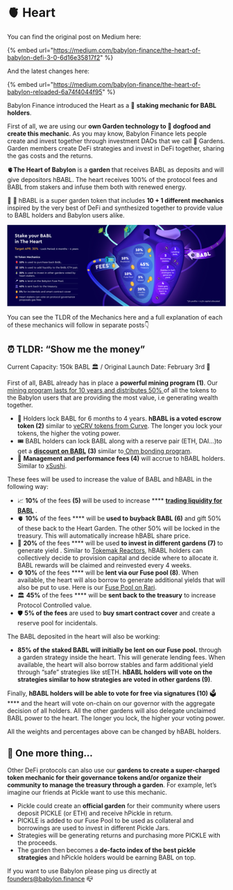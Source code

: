 # 🫀 Heart

You can find the original post on Medium here:

{% embed url="https://medium.com/babylon-finance/the-heart-of-babylon-defi-3-0-6d16e35817f2" %}

And the latest changes here:

{% embed url="https://medium.com/babylon-finance/the-heart-of-babylon-reloaded-6a74f4044f95" %}

Babylon Finance introduced the Heart as a 💪 **staking mechanic for BABL holders**.

First of all, we are using our **own Garden technology to 🐶 dogfood and create this mechanic**. As you may know, Babylon Finance lets people create and invest together through investment DAOs that we call 🌴 Gardens. Garden members create DeFi strategies and invest in DeFi together, sharing the gas costs and the returns.

🫀**The Heart of Babylon** is a **garden** that receives BABL as deposits and will give depositors hBABL. The heart receives 100% of the protocol fees and BABL from stakers and infuse them both with renewed energy.

💪 🌴 hBABL is a super garden token that includes **10 + 1 different mechanics** inspired by the very best of DeFi and synthesized together to provide value to BABL holders and Babylon users alike.

![](<../../.gitbook/assets/image (13).png>)

You can see the TLDR of the Mechanics here and a full explanation of each of these mechanics will follow in separate posts👇

## ⏰ TLDR: “Show me the money” <a href="#da0a" id="da0a"></a>

Current Capacity: 150k BABL 🏛 / Original Launch Date: February 3rd 📆

First of all, BABL already has in place a **powerful mining program (1)**. Our [mining program lasts for 10 years and distributes 50% ](https://docs.babylon.finance/babl/mining)of all the tokens to the Babylon users that are providing the most value, i.e generating wealth together.

* 🔐 Holders lock BABL for 6 months to 4 years. **hBABL is a voted escrow token (2)** similar to [veCRV tokens from Curve](https://resources.curve.fi/base-features/understanding-crv). The longer you lock your tokens, the higher the voting power.
* 🎟 BABL holders can lock BABL along with a reserve pair (ETH, DAI…)to get a [**discount on BABL**](heart-bonds.md) **(3)** similar to[ Ohm bonding program](https://docs.olympusdao.finance/main/basics/bonding).
* 💸 **Management and performance fees (4)** will accrue to hBABL holders. Similar to [xSushi](https://help.sushidocs.com/faqs/faqs).

These fees will be used to increase the value of BABL and hBABL in the following way:

* 📈 **10%** of the fees **(5)** will be used to increase **** [**trading liquidity for BABL**](https://medium.com/babylon-finance/supercharging-babl-eth-liquidity-a5b45e770356) .
* 🫀 **10%** of the fees **** will be **used to buyback BABL (6)** and gift 50% of these back to the Heart Garden. The other 50% will be locked in the treasury. This will automatically increase hBABL share price.
* 🌱 **20%** of the fees **** will be used **to invest in different gardens (7)** to generate yield . Similar to [Tokemak Reactors](https://docs.tokemak.xyz/), hBABL holders can collectively decide to provision capital and decide where to allocate it. BABL rewards will be claimed and reinvested every 4 weeks.
* **⚙️ 10%** of the fees **** will be **lent via our Fuse pool (8)**. When available, the heart will also borrow to generate additional yields that will also be put to use. Here is our [Fuse Pool on Rari](https://app.rari.capital/fuse/pool/144).
* 🏛 **45%** of the fees **** will be **sent back to the treasury** to increase Protocol Controlled value.
* :shield: **5% of the fees** are used to **buy smart contract cover** and create a reserve pool for incidentals.

The BABL deposited in the heart will also be working:

* **85% of the staked BABL will initially be lent on our Fuse pool.** through a garden strategy inside the heart. This will generate lending fees. When available, the heart will also borrow stables and farm additional yield through “safe” strategies like stETH. **hBABL holders will vote on the strategies similar to how strategies are voted in other gardens (9)**.

Finally, **hBABL holders will be able to vote for free via signatures (10)** 🗳 **** and the heart will vote on-chain on our governor with the aggregate decision of all holders. All the other gardens will also delegate unclaimed BABL power to the heart. The longer you lock, the higher your voting power.

All the weights and percentages above can be changed by hBABL holders.

## 🌟 One more thing… <a href="#9ed5" id="9ed5"></a>

Other DeFi protocols can also use our **gardens to create a super-charged token mechanic for their governance tokens and/or organize their community to manage the treasury through a garden**. For example, let’s imagine our friends at Pickle want to use this mechanic.

* Pickle could create an **official garden** for their community where users deposit PICKLE (or ETH) and receive hPickle in return.
* PICKLE is added to our Fuse Pool to be used as collateral and borrowings are used to invest in different Pickle Jars.
* Strategies will be generating returns and purchasing more PICKLE with the proceeds.
* The garden then becomes a **de-facto index of the best pickle strategies** and hPickle holders would be earning BABL on top.

If you want to use Babylon please ping us directly at founders@babylon.finance 📪
